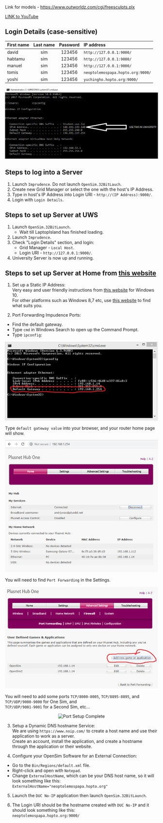 Link for models - https://www.outworldz.com/cgi/freesculpts.plx
 
[LINK to YouTube](https://youtu.be/9gINjt-ZsFk)
 
## Login Details (case-sensitive)
| First name | Last name | Password | IP address |
| :--- | :---: | :---: |:--- |
| david | sim | 123456 | ```http://127.0.0.1:9000/``` |
| habtamu | sim | 123456 | ```http://127.0.0.1:9000/``` |
| manuel | sim | 123456 | ```http://127.0.0.1:9000/``` |
| tomis | sim | 123456 | ```neoptolemospapa.hopto.org:9000/```|
| yoshi | sim | 123456 | ```yuchingho.hopto.org:9000/``` |

<p align="center">
  <img src="https://github.com/yuchingho/VirtualWorld/blob/master/README%20Images/University%20IPv4.png?raw=true" alt="Univerisity IPv4"/>
</p>

## Steps to log into a Server
1. Launch ```Imprudence```. Do not launch ```OpenSim.32BitLauch```.
2. Create new Grid Manager or select the one with the host's IP Address.
3. Type in host's IP Address into Login URI - ```http://(IP Address):9000/```.
4. Login with ```Login Details```.

## Steps to set up Server at UWS
1. Launch ```OpenSim.32BitLaunch```.
   - Wait till LaptopIsland has finished loading.
2. Launch ```Imprudence```.
3. Check "Login Details" section, and login:
   - Grid Manager - ```Local Host```.
   - Login URI - ```http://127.0.0.1:9000/```.
4. University Server is now up and running.

## Steps to set up Server at Home from [this website](https://chapter-and-metaverse.blogspot.com/2008/11/3-remotely-connecting-to-standalone-sim.html)
1. Set up a Static IP Address:\
Very easy and user friendly instructions from [this website](https://portforward.com/networking/static-ip-windows-10.htm) for Windows 10.\
For other platforms such as Windows 8,7 etc, use [this website](https://portforward.com/networking/staticip.htm) to find what suits you.

2. Port Forwarding Impudence Ports:
- Find the default gateway.
- Type ```cmd``` in Windows Search to open up the Command Prompt.
- Type ```ipconfig```:
<p align="center">
  <img src="https://github.com/yuchingho/VirtualWorld/blob/master/README%20Images/DefaultGateway.png?raw=true" alt="DefaultGateway"/>
</p>

Type ```default gateway value``` into your browser, and your router home page will show.
<p align="center">
  <img src="https://github.com/yuchingho/VirtualWorld/blob/master/README%20Images/Home%20Page.png?raw=true" alt="Home Page"/>
</p>

You will need to find ```Port Forwarding``` in the Settings.
<p align="center">
  <img src="https://github.com/yuchingho/VirtualWorld/blob/master/README%20Images/Port%20Initialize.png?raw=true" alt="Port Initialize"/>
</p>

You will need to add some ports ```TCP/8000-8005```, ```TCP/8895-8895```, and ```TCP/UDP/9000-9000``` for One Sim, and\
```TCP/UDP/9001-9001``` for a Second Sim, etc...
<p align="center">
  <img src="https://github.com/yuchingho/VirtualWorld/blob/master/README%20Images/Port%20Setup%20Complete.png?raw=true" alt="Port Setup Complete"/>
</p>

3. Setup a Dynamic DNS hostname Service:\
We are using ```https://www.noip.com/``` to create a host name and use their application to work as a server.\
Create an account, install the application, and create a hostname through the application or their website.

4. Configure your OpenSim Software for an External Connection:
- Go to the ```Bin/Regions/default.xml``` file.
- Right-click and open with ```Notepad```.
- Change ```ExternalHostName```, which can be your DNS host name, so it will look something like this:\
    ```ExternalHostName="neoptolemospapa.hopto.org"```
    
5. Launch the ```DUC No-IP``` application then launch ```OpenSim.32BitLaunch```.

6. The Login URI should be the hostname created with ```DUC No-IP``` and it should look something like this:\
```neoptolemospapa.hopto.org:9000/```